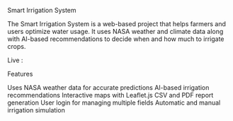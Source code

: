Smart Irrigation System

The Smart Irrigation System is a web-based project that helps farmers and users optimize water usage.
It uses NASA weather and climate data along with AI-based recommendations to decide when and how much to irrigate crops.

Live : 

Features

Uses NASA weather data for accurate predictions
AI-based irrigation recommendations
Interactive maps with Leaflet.js
CSV and PDF report generation
User login for managing multiple fields
Automatic and manual irrigation simulation
